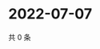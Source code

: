 # 2022-07-07

共 0 条

<!-- BEGIN WEIBO -->
<!-- 最后更新时间 Thu Jul 07 2022 17:11:01 GMT+0800 (China Standard Time) -->

<!-- END WEIBO -->
